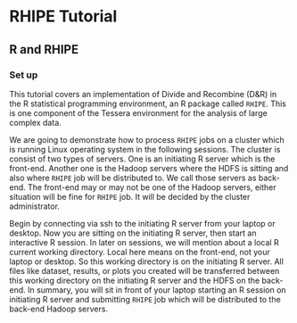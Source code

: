 # RHIPE Tutorial #

## R and RHIPE ##

### Set up ###

This tutorial covers an implementation of Divide and Recombine (D&R) in the R statistical programming 
environment, an R package called `RHIPE`. This is one component of the Tessera environment for the 
analysis of large complex data.

We are going to demonstrate how to process `RHIPE` jobs on a cluster which is running Linux operating 
system in the following sessions. The cluster is consist of two types of servers. One is an initiating 
R server which is the front-end. Another one is the Hadoop servers where the HDFS is sitting and also where
`RHIPE` job will be distributed to. We call those servers as back-end. The front-end may or may not be 
one of the Hadoop servers, either situation will be fine for `RHIPE` job. It will be decided by the 
cluster administrator.

Begin by connecting via ssh to the initiating R server from your laptop or desktop. Now you are sitting 
on the initiating R server, then start an interactive R session. In later on sessions, we will mention 
about a local R current working directory. Local here means on the front-end, not your laptop or desktop.
So this working directory is on the initiating R server. All files like dataset, results, or plots you 
created will be transferred between this working directory on the initiating R server and the HDFS on the
back-end. In summary, you will sit in front of your laptop starting an R session on initiating R server 
and submitting `RHIPE` job which will be distributed to the back-end Hadoop servers.
